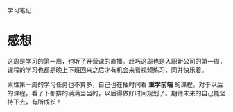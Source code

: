 学习笔记

# 感想

  这周是学习的第一周，也听了开营课的直播。赶巧这周也是入职新公司的第一周，课程的学习也都是晚上下班回来之后才有机会来看视频练习，同并快乐着。

  索性第一周的学习任务也不算多，自己也在抽时间看 __重学前端__ 的课程。对于以后的课程，看了下都排的满满当当的，以后得做好时间规划了。期待未来的自己能坚持下去，有所成长！